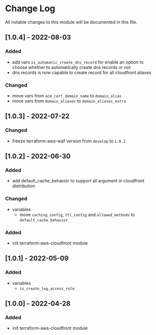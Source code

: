 # Change Log

All notable changes to this module will be documented in this file.

## [1.0.4] - 2022-08-03

### Added

- add vars `is_automatic_create_dns_record` for enable an option to choose whether to automatically create dns records or not
- dns records is now capable to create record for all cloudfront aliases

### Changed

- move vars from `acm_cert_domain_name` to `domain_alias`
- move vars from `domain_aliases` to `domain_aliases_extra`

## [1.0.3] - 2022-07-22

### Changed

- freeze terraform-aws-waf version from `develop` to `1.0.2`

## [1.0.2] - 2022-06-30

### Added

- add default_cache_behavior to support all argument in cloudfront distribution

### Changed

- variables
  - move `caching_config`, `ttl_config` and `allowed_methods` to `default_cache_behavior`

### Added

- init terraform-aws-cloudfront module

## [1.0.1] - 2022-05-09

### Added

- variables
  - `is_create_log_access_role`

## [1.0.0] - 2022-04-28

### Added

- init terraform-aws-cloudfront module
